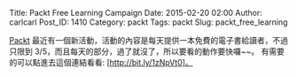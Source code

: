 Title: Packt Free Learning Campaign
Date: 2015-02-20 02:00
Author: carlcarl
Post_ID: 1410
Category: packt
Tags: packt
Slug: packt_free_learning


[Packt] 最近有一個新活動，活動的內容是每天提供一本免費的電子書給讀者，不過只限到 3/5，而且每天的部分，過了就沒了，所以要看的動作要快囉~~。 有需要的可以點進去這個連結看看: [http://bit.ly/1zNpVt0]。

[Packt]: https://www.packtpub.com/index
[http://bit.ly/1zNpVt0]: http://bit.ly/1zNpVt0

